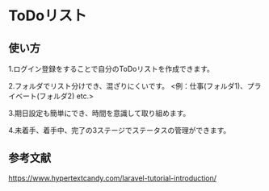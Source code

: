 # ToDoリスト

## 使い方
 1.ログイン登録をすることで自分のToDoリストを作成できます。
 
 2.フォルダでリスト分けでき、混ざりにくいです。
    <例：仕事(フォルダ1)、プライベート(フォルダ2) etc.>
    
 3.期日設定も簡単にでき、時間を意識して取り組めます。
 
 4.未着手、着手中、完了の3ステージでステータスの管理ができます。

## 参考文献
https://www.hypertextcandy.com/laravel-tutorial-introduction/
